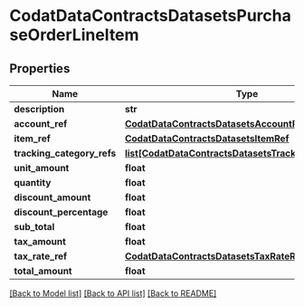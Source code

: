 # CodatDataContractsDatasetsPurchaseOrderLineItem

## Properties
Name | Type | Description | Notes
------------ | ------------- | ------------- | -------------
**description** | **str** |  | [optional] 
**account_ref** | [**CodatDataContractsDatasetsAccountRef**](CodatDataContractsDatasetsAccountRef.md) |  | [optional] 
**item_ref** | [**CodatDataContractsDatasetsItemRef**](CodatDataContractsDatasetsItemRef.md) |  | [optional] 
**tracking_category_refs** | [**list[CodatDataContractsDatasetsTrackingCategoryRef]**](CodatDataContractsDatasetsTrackingCategoryRef.md) |  | [optional] 
**unit_amount** | **float** |  | [optional] 
**quantity** | **float** |  | [optional] 
**discount_amount** | **float** |  | [optional] 
**discount_percentage** | **float** |  | [optional] 
**sub_total** | **float** |  | [optional] 
**tax_amount** | **float** |  | [optional] 
**tax_rate_ref** | [**CodatDataContractsDatasetsTaxRateRef**](CodatDataContractsDatasetsTaxRateRef.md) |  | [optional] 
**total_amount** | **float** |  | [optional] 

[[Back to Model list]](../README.md#documentation-for-models) [[Back to API list]](../README.md#documentation-for-api-endpoints) [[Back to README]](../README.md)

